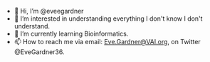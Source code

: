 - 👋 Hi, I’m @eveegardner
- 👀 I’m interested in understanding everything I don't know I don't understand. 
- 🌱 I’m currently learning Bioinformatics. 
- 📫 How to reach me via email: Eve.Gardner@VAI.org, on Twitter @EveGardner36. 

<!---
eveegardner/eveegardner is a ✨ special ✨ repository because its `README.md` (this file) appears on your GitHub profile.
You can click the Preview link to take a look at your changes.
--->
